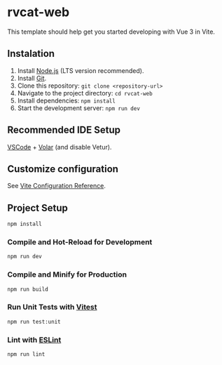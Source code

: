 # rvcat-web

This template should help get you started developing with Vue 3 in Vite.

## Instalation

1. Install [Node.js](https://nodejs.org/en/download/) (LTS version recommended).
2. Install [Git](https://git-scm.com/downloads).
3. Clone this repository: `git clone <repository-url>`
4. Navigate to the project directory: `cd rvcat-web`
5. Install dependencies: `npm install`
6. Start the development server: `npm run dev`

## Recommended IDE Setup

[VSCode](https://code.visualstudio.com/) + [Volar](https://marketplace.visualstudio.com/items?itemName=Vue.volar) (and disable Vetur).

## Customize configuration

See [Vite Configuration Reference](https://vite.dev/config/).

## Project Setup

```sh
npm install
```

### Compile and Hot-Reload for Development

```sh
npm run dev
```

### Compile and Minify for Production

```sh
npm run build
```

### Run Unit Tests with [Vitest](https://vitest.dev/)

```sh
npm run test:unit
```

### Lint with [ESLint](https://eslint.org/)

```sh
npm run lint
```

